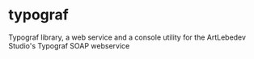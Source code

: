 # typograf
Typograf library, a web service and a console utility for the ArtLebedev Studio's Typograf SOAP webservice
